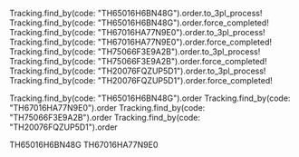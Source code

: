 Tracking.find_by(code: "TH65016H6BN48G").order.to_3pl_process!
Tracking.find_by(code: "TH65016H6BN48G").order.force_completed!
Tracking.find_by(code: "TH67016HA77N9E0").order.to_3pl_process!
Tracking.find_by(code: "TH67016HA77N9E0").order.force_completed!
Tracking.find_by(code: "TH75066F3E9A2B").order.to_3pl_process!
Tracking.find_by(code: "TH75066F3E9A2B").order.force_completed!
Tracking.find_by(code: "TH20076FQZUP5D1").order.to_3pl_process!
Tracking.find_by(code: "TH20076FQZUP5D1").order.force_completed!

Tracking.find_by(code: "TH65016H6BN48G").order
Tracking.find_by(code: "TH67016HA77N9E0").order
Tracking.find_by(code: "TH75066F3E9A2B").order
Tracking.find_by(code: "TH20076FQZUP5D1").order

TH65016H6BN48G
TH67016HA77N9E0
